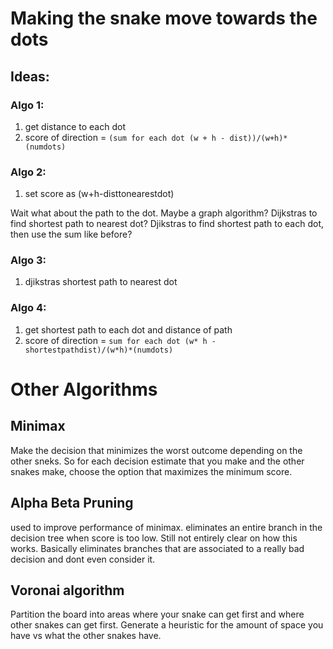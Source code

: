 # Making the snake move towards the dots

## Ideas:
### Algo 1:
1. get distance to each dot
2. score of direction = `(sum for each dot (w + h - dist))/(w+h)*(numdots)`

### Algo 2:
1. set score as (w+h-disttonearestdot)

Wait what about the path to the dot. Maybe a graph algorithm? Dijkstras to find shortest path to nearest dot?
Djikstras to find shortest path to each dot, then use the sum like before?

### Algo 3:
1. djikstras shortest path to nearest dot

### Algo 4:
1. get shortest path to each dot and distance of path
2. score of direction = `sum for each dot (w* h - shortestpathdist)/(w*h)*(numdots)`



# Other Algorithms
## Minimax
 Make the decision that minimizes the worst outcome depending on the other sneks. 
 So for each decision estimate that you make and the other snakes make, choose the option that maximizes the minimum score. 

## Alpha Beta Pruning
 used to improve performance of minimax. eliminates an entire branch in the decision tree when score is too low. 
 Still not entirely clear on how this works. Basically eliminates branches that are associated to a really bad decision and dont even consider it. 

## Voronai algorithm
Partition the board into areas where your snake can get first and where other snakes can get first. 
Generate a heuristic for the amount of space you have vs what the other snakes have. 







